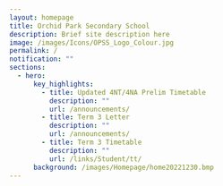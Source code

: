 ```yaml
---
layout: homepage
title: Orchid Park Secondary School
description: Brief site description here
image: /images/Icons/OPSS_Logo_Colour.jpg
permalink: /
notification: ""
sections:
  - hero:
      key_highlights:
        - title: Updated 4NT/4NA Prelim Timetable
          description: ""
          url: /announcements/
        - title: Term 3 Letter
          description: ""
          url: /announcements/
        - title: Term 3 Timetable
          description: ""
          url: /links/Student/tt/
      background: /images/Homepage/home20221230.bmp
---
```

